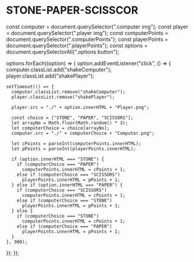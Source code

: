 # STONE-PAPER-SCISSCOR
const computer = document.querySelector(".computer img");
const player = document.querySelector(".player img");
const computerPoints = document.querySelector(".computerPoints");
const playerPoints = document.querySelector(".playerPoints");
const options = document.querySelectorAll(".options button");

options.forEach((option) => {
  option.addEventListener("click", () => {
    computer.classList.add("shakeComputer");
    player.classList.add("shakePlayer");

    setTimeout(() => {
      computer.classList.remove("shakeComputer");
      player.classList.remove("shakePlayer");

      player.src = "./" + option.innerHTML + "Player.png";

      const choice = ["STONE", "PAPER", "SCISSORS"];
      let arrayNo = Math.floor(Math.random() * 3);
      let computerChoice = choice[arrayNo];
      computer.src = "./" + computerChoice + "Computer.png";

      let cPoints = parseInt(computerPoints.innerHTML);
      let pPoints = parseInt(playerPoints.innerHTML);

      if (option.innerHTML === "STONE") {
        if (computerChoice === "PAPER")
          computerPoints.innerHTML = cPoints + 1;
        else if (computerChoice === "SCISSORS")
          playerPoints.innerHTML = pPoints + 1;
      } else if (option.innerHTML === "PAPER") {
        if (computerChoice === "SCISSORS")
          computerPoints.innerHTML = cPoints + 1;
        else if (computerChoice === "STONE")
          playerPoints.innerHTML = pPoints + 1;
      } else {
        if (computerChoice === "STONE")
          computerPoints.innerHTML = cPoints + 1;
        else if (computerChoice === "PAPER")
          playerPoints.innerHTML = pPoints + 1;
      }
    }, 900);
  });
});

